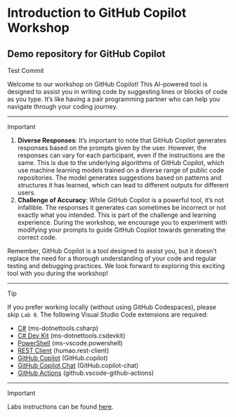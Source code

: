 # Introduction to GitHub Copilot Workshop

## Demo repository for GitHub Copilot

Test Commit

Welcome to our workshop on GitHub Copilot! This AI-powered tool is designed to assist you in writing code by suggesting lines or blocks of code as you type. It’s like having a pair programming partner who can help you navigate through your coding journey.

---
> [!IMPORTANT]
>
> 1. **Diverse Responses**: It’s important to note that GitHub Copilot generates responses based on the prompts given by the user. However, the responses can vary for each participant, even if the instructions are the same. This is due to the underlying algorithms of GitHub Copilot, which use machine learning models trained on a diverse range of public code repositories. The model generates suggestions based on patterns and structures it has learned, which can lead to different outputs for different users.
> 2. **Challenge of Accuracy**: While GitHub Copilot is a powerful tool, it’s not infallible. The responses it generates can sometimes be incorrect or not exactly what you intended. This is part of the challenge and learning experience. During the workshop, we encourage you to experiment with modifying your prompts to guide GitHub Copilot towards generating the correct code.

Remember, GitHub Copilot is a tool designed to assist you, but it doesn’t replace the need for a thorough understanding of your code and regular testing and debugging practices. We look forward to exploring this exciting tool with you during the workshop!

---
> [!TIP]
> If you prefer working locally (without using GitHub Codespaces), please skip `Lab 0`. The following Visual Studio Code extensions are required:
>
> - [C#](https://marketplace.visualstudio.com/items?itemName=ms-dotnettools.csharp) (ms-dotnettools.csharp)
> - [C# Dev Kit](https://marketplace.visualstudio.com/items?itemName=ms-dotnettools.csdevkit) (ms-dotnettools.csdevkit)
> - [PowerShell](https://marketplace.visualstudio.com/items?itemName=ms-vscode.powershell) (ms-vscode.powershell)
> - [REST Client](https://marketplace.visualstudio.com/items?itemName=humao.rest-client) (humao.rest-client)
> - [GitHub Copilot](https://marketplace.visualstudio.com/items?itemName=GitHub.copilot) (GitHub.copilot)
> - [GitHub Copilot Chat](https://marketplace.visualstudio.com/items?itemName=GitHub.copilot-chat) (GitHub.copilot-chat)
> - [GitHub Actions](https://marketplace.visualstudio.com/items?itemName=github.vscode-github-actions) (github.vscode-github-actions)

---
> [!IMPORTANT]
> Labs instructions can be found [here](labs).
